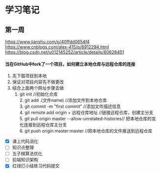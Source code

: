 # 学习笔记  
## 第一周
https://www.jianshu.com/p/40ffdd0654f4  
https://www.cnblogs.com/alex-415/p/6912294.html  
https://blog.csdn.net/u012145252/article/details/80628451  
#### 当在GitHub中fork了一个项目，如何建立本地仓库与远程仓库的连接  
1. 先下载项目到本地  
2. 保证对项目内容先不做更改  
3. 结合上面两个网址步骤去做  
    1. git init //初始化仓库  
		2. git add .(文件name) //添加文件到本地仓库  
		3. git commit -m "first commit" //添加文件描述信息  
		4. git remote add origin + 远程仓库地址 //链接远程仓库，创建主分支  
		5. git pull origin master --allow-unrelated-histories// 把本地仓库的变化连接到远程仓库主分支  
		6. git push origin master:master //把本地仓库的文件推送到远程仓库  
- [x] 课上代码消化
- [ ] 知识点整理
- [ ] 五子棋算法优化
- [ ] 前端知识架构
- [x] 红绿灯小结练习代码提交
